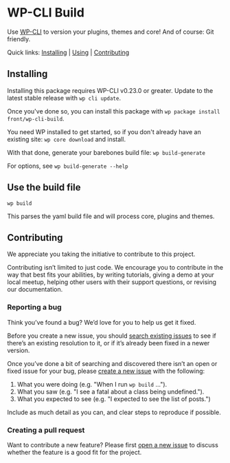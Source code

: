 WP-CLI Build
==================

Use [WP-CLI](http://wp-cli.org/) to version your plugins, themes and core! And of course: Git friendly.

Quick links: [Installing](#installing) | [Using](#using) | [Contributing](#contributing)

## Installing
Installing this package requires WP-CLI v0.23.0 or greater. Update to the latest stable release with `wp cli update`.

Once you've done so, you can install this package with `wp package install front/wp-cli-build`.

You need WP installed to get started, so if you don't already have an existing site:
`wp core download` and install. 

With that done, generate your barebones build file:
`wp build-generate`

For options, see `wp build-generate --help`

## Use the build file

`wp build`

This parses the yaml build file and will process core, plugins and themes.


## Contributing

We appreciate you taking the initiative to contribute to this project.

Contributing isn’t limited to just code. We encourage you to contribute in the way that best fits your abilities, by writing tutorials, giving a demo at your local meetup, helping other users with their support questions, or revising our documentation.

### Reporting a bug

Think you’ve found a bug? We’d love for you to help us get it fixed.

Before you create a new issue, you should [search existing issues](https://github.com/front/wp-cli-build/issues?q=label%3Abug%20) to see if there’s an existing resolution to it, or if it’s already been fixed in a newer version.

Once you’ve done a bit of searching and discovered there isn’t an open or fixed issue for your bug, please [create a new issue](https://github.com/front/wp-cli-build/issues/new) with the following:

1. What you were doing (e.g. "When I run `wp build` ...").
2. What you saw (e.g. "I see a fatal about a class being undefined.").
3. What you expected to see (e.g. "I expected to see the list of posts.")

Include as much detail as you can, and clear steps to reproduce if possible.

### Creating a pull request

Want to contribute a new feature? Please first [open a new issue](https://github.com/front/wp-cli-build/issues/new) to discuss whether the feature is a good fit for the project.
